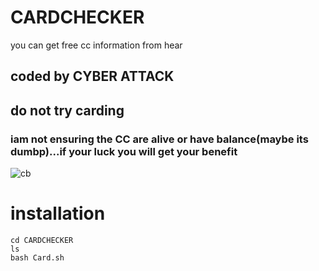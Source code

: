 # CARDCHECKER
you can get free cc information from hear
## coded by CYBER ATTACK
## do not try carding

### iam not ensuring the CC are alive or have balance(maybe its dumbp)...if your luck you will get your benefit
![cb](https://user-images.githubusercontent.com/56509491/67160191-c2fe3280-f36b-11e9-9caf-b1947b9c1bda.JPG)

# installation

``` 
cd CARDCHECKER
ls
bash Card.sh

```
